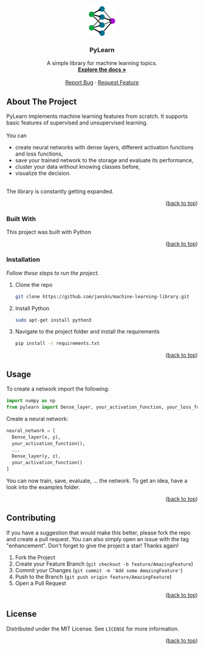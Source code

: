 <a name="readme-top"></a>

<!-- PROJECT LOGO -->
<br />
<div align="center">
  <a href="https://github.com/janskn/machine-learning-library">
    <img src="https://github.com/github-images/images/blob/main/machine-learning-library.jpg" alt="Logo" width="80" height="80">
  </a>

  <h3 align="center">PyLearn</h3>

  <p align="center">
    A simple library for machine learning topics.
    <br />
    <a href="https://github.com/janskn/machine-learning-library"><strong>Explore the docs »</strong></a>
    <br />
    <br />
    <a href="https://github.com/janskn/machine-learning-library/issues">Report Bug</a>
    ·
    <a href="https://github.com/janskn/machine-learning-library/issues">Request Feature</a>
  </p>
</div>



<!-- ABOUT THE PROJECT -->
## About The Project

PyLearn implements machine learning features from scratch.
It supports basic features of supervised and unsupervised learning.
<br />
<br />
You can
- create neural networks with dense layers, different activation functions and loss functions,
- save your trained network to the storage and evaluate its performance,
- cluster your data without knowing classes before,
- visualize the decision.

<br />
The library is constantly getting expanded.

<p align="right">(<a href="#readme-top">back to top</a>)</p>



### Built With

This project was built with Python

<p align="right">(<a href="#readme-top">back to top</a>)</p>



### Installation

_Follow these steps to run the project._

1. Clone the repo
   ```sh
   git clone https://github.com/janskn/machine-learning-library.git
   ```
2. Install Python
   ```sh
   sudo apt-get install python3
   ```
3. Navigate to the project folder and install the requirements
   ```sh
   pip install -r requirements.txt
   ```

<p align="right">(<a href="#readme-top">back to top</a>)</p>



<!-- USAGE EXAMPLES -->
## Usage

To create a network import the following:
```python
import numpy as np
from pylearn import Dense_layer, your_activation_function, your_loss_function, your_loss_function_derivative
````
Create a neural network:
```python
neural_network = [
  Dense_layer(x, y),
  your_activation_function(),
  ...
  Dense_layer(y, z),
  your_activation_function()
]
```

You can now train, save, evaluate, ... the network.
To get an idea, have a look into the examples folder.

<p align="right">(<a href="#readme-top">back to top</a>)</p>



<!-- CONTRIBUTING -->
## Contributing

If you have a suggestion that would make this better, please fork the repo and create a pull request. You can also simply open an issue with the tag "enhancement".
Don't forget to give the project a star! Thanks again!

1. Fork the Project
2. Create your Feature Branch (`git checkout -b feature/AmazingFeature`)
3. Commit your Changes (`git commit -m 'Add some AmazingFeature'`)
4. Push to the Branch (`git push origin feature/AmazingFeature`)
5. Open a Pull Request

<p align="right">(<a href="#readme-top">back to top</a>)</p>



<!-- LICENSE -->
## License

Distributed under the MIT License. See `LICENSE` for more information.

<p align="right">(<a href="#readme-top">back to top</a>)</p>
